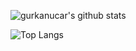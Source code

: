 ![gurkanucar's github stats](https://github-readme-stats.vercel.app/api?username=gurkanucar&show_icons=true&theme=radical)

![Top Langs](https://github-readme-stats.vercel.app/api/top-langs/?username=gurkanucar&layout=compact&theme=radical)
